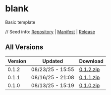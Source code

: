 # blank

Basic template

// Seed info: [Repository](https://github.com/siriusmart/vg-template-blank) | [Manifest](https://raw.githubusercontent.com/siriusmart/vg-template-blank/refs/heads/master/template.json) | [Release](https://github.com/siriusmart/vg-template-blank/archive/refs/heads/master.zip)

## All Versions

|Version|Updated|Download|
|---|---|---|
|0.1.2|08/23/25 - 15:55|[0.1.2.zip](./releases/0.1.2.zip)|
|0.1.1|08/16/25 - 21:08|[0.1.1.zip](./releases/0.1.1.zip)|
|0.1.0|08/13/25 - 15:19|[0.1.0.zip](./releases/0.1.0.zip)|
